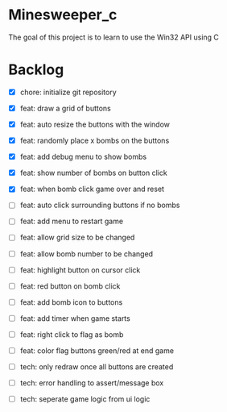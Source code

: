 # Minesweeper_c

The goal of this project is to learn to use the Win32 API using C

# Backlog

- [x] chore: initialize git repository
- [x] feat: draw a grid of buttons
- [x] feat: auto resize the buttons with the window
- [x] feat: randomly place x bombs on the buttons
- [x] feat: add debug menu to show bombs
- [x] feat: show number of bombs on button click
- [x] feat: when bomb click game over and reset
- [ ] feat: auto click surrounding buttons if no bombs
- [ ] feat: add menu to restart game
- [ ] feat: allow grid size to be changed
- [ ] feat: allow bomb number to be changed
- [ ] feat: highlight button on cursor click
- [ ] feat: red button on bomb click
- [ ] feat: add bomb icon to buttons
- [ ] feat: add timer when game starts
- [ ] feat: right click to flag as bomb
- [ ] feat: color flag buttons green/red at end game

- [ ] tech: only redraw once all buttons are created
- [ ] tech: error handling to assert/message box
- [ ] tech: seperate game logic from ui logic
